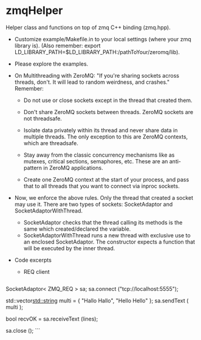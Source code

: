 zmqHelper
=========

Helper class and functions on top of zmq C++ binding (zmq.hpp).

* Customize example/Makefile.in to your local settings (where your zmq library is).
(Also remember: export
LD_LIBRARY_PATH=$LD_LIBRARY_PATH:/pathToYour/zeromq/lib).

* Please explore the examples.

* On Multithreading with ZeroMQ: "If you're sharing sockets across threads, don't. It
will lead to random weirdness, and crashes." Remember: 
 
    - Do not use or close sockets except in the thread that created them.

    - Don't share ZeroMQ sockets between threads. 
      ZeroMQ sockets are not threadsafe. 

    - Isolate data privately within its thread and never share data 
       in multiple threads. The only exception to this are ZeroMQ contexts, 
       which are threadsafe.

    - Stay away from the classic concurrency mechanisms like as mutexes, 
       critical sections, semaphores, etc. These are an anti-pattern 
      in ZeroMQ applications.
 
    - Create one ZeroMQ context at the start of your process, 
      and pass that to all threads that you want to connect via inproc sockets.

* Now, we  enforce the  above rules.  Only the  thread that  created a
socket may use it.  There are  two types of sockets: SocketAdaptor and
SocketAdaptorWithThread.
	- SocketAdaptor checks that the thread calling its methods is the same which created/declared the variable.
	- SocketAdaptorWithThread runs a new thread with exclusive use to an enclosed SocketAdaptor. The constructor expects a function that will be executed by the inner thread.

* Code excerpts

  - REQ client
  	```cpp
SocketAdaptor< ZMQ_REQ > sa;
  sa.connect ("tcp://localhost:5555");

std::vector<std::string> multi = { "Hallo Hallo", "Hello Hello" };
sa.sendText ( multi );

bool recvOK = sa.receiveText (lines); 

sa.close ();
		 ```

```cpp
```

```cpp
```
